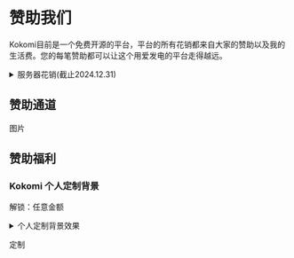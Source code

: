 # 赞助我们

Kokomi目前是一个免费开源的平台，平台的所有花销都来自大家的赞助以及我的生活费。您的每笔赞助都可以让这个用爱发电的平台走得越远。

<details>

<summary>服务器花销(截止2024.12.31)</summary>

![图片](assets/cost.png "花销")

</details>

## 赞助通道

图片

## 赞助福利

### Kokomi 个人定制背景

解锁：任意金额

<details>

<summary>个人定制背景效果</summary>

![图片](assets/cost.png "花销")

</details>

定制
